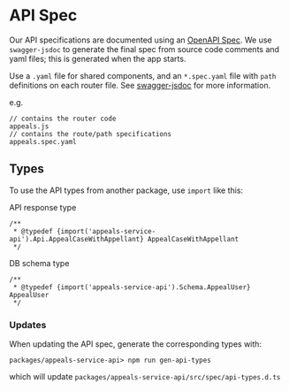 # API Spec

Our API specifications are documented using an [OpenAPI Spec](https://swagger.io/specification/). We use `swagger-jsdoc` to generate the final spec from source code comments and yaml files; this is generated when the app starts.

Use a `.yaml` file for shared components, and an `*.spec.yaml` file with `path` definitions on each router file. See [swagger-jsdoc](https://github.com/Surnet/swagger-jsdoc/) for more information.

e.g.

```
// contains the router code
appeals.js
// contains the route/path specifications
appeals.spec.yaml
```

## Types

To use the API types from another package, use `import` like this:

API response type

```
/**
 * @typedef {import('appeals-service-api').Api.AppealCaseWithAppellant} AppealCaseWithAppellant
 */
```

DB schema type

```
/**
 * @typedef {import('appeals-service-api').Schema.AppealUser} AppealUser
 */
```

### Updates

When updating the API spec, generate the corresponding types with:

`packages/appeals-service-api> npm run gen-api-types`

which will update `packages/appeals-service-api/src/spec/api-types.d.ts`
